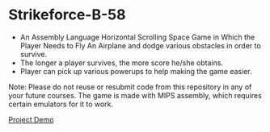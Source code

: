 # Strikeforce-B-58

- An Assembly Language Horizontal Scrolling Space Game in Which the Player Needs to Fly An Airplane and dodge various obstacles in order to survive.
- The longer a player survives, the more score he/she obtains.
- Player can pick up various powerups to help making the game easier.

Note: Please do not reuse or resubmit code from this repository in any of your future courses.
The game is made with MIPS assembly, which requires certain emulators for it to work.

[Project Demo](https://youtu.be/k5wtSwFGKk0)
